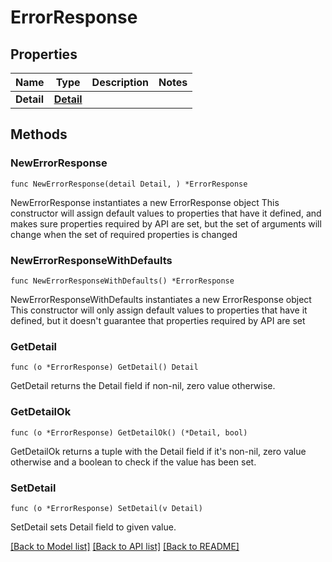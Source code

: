 # ErrorResponse

## Properties

Name | Type | Description | Notes
------------ | ------------- | ------------- | -------------
**Detail** | [**Detail**](Detail.md) |  | 

## Methods

### NewErrorResponse

`func NewErrorResponse(detail Detail, ) *ErrorResponse`

NewErrorResponse instantiates a new ErrorResponse object
This constructor will assign default values to properties that have it defined,
and makes sure properties required by API are set, but the set of arguments
will change when the set of required properties is changed

### NewErrorResponseWithDefaults

`func NewErrorResponseWithDefaults() *ErrorResponse`

NewErrorResponseWithDefaults instantiates a new ErrorResponse object
This constructor will only assign default values to properties that have it defined,
but it doesn't guarantee that properties required by API are set

### GetDetail

`func (o *ErrorResponse) GetDetail() Detail`

GetDetail returns the Detail field if non-nil, zero value otherwise.

### GetDetailOk

`func (o *ErrorResponse) GetDetailOk() (*Detail, bool)`

GetDetailOk returns a tuple with the Detail field if it's non-nil, zero value otherwise
and a boolean to check if the value has been set.

### SetDetail

`func (o *ErrorResponse) SetDetail(v Detail)`

SetDetail sets Detail field to given value.



[[Back to Model list]](../README.md#documentation-for-models) [[Back to API list]](../README.md#documentation-for-api-endpoints) [[Back to README]](../README.md)


